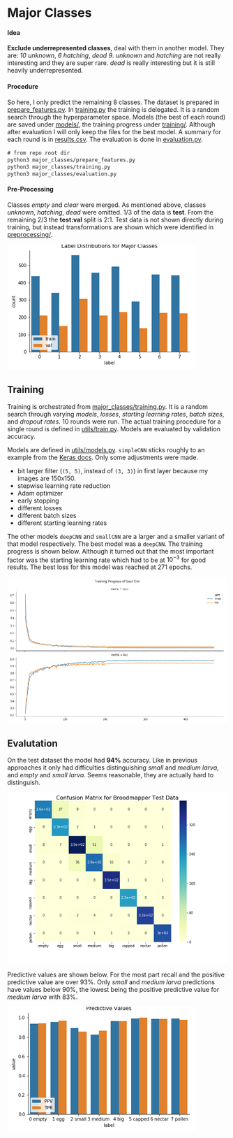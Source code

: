 # Major Classes

#### Idea

**Exclude underrepresented classes**, deal with them in another model.
They are: _10 unknown_, _6 hatching_, _dead 9_.
_unknown_ and _hatching_ are not really interesting and they are super rare.
_dead_ is really interesting but it is still heavily underrepresented.

#### Procedure

So here, I only predict the remaining 8 classes.
The dataset is prepared in [prepare_features.py](./prepare_features.py).
In [training.py](./training.py) the training is delegated.
It is a random search through the hyperparameter space.
Models (the best of each round) are saved under [models/](./models),
the training progress under [training/](./training/).
Although after evaluation I will only keep the files for the best model.
A summary for each round is in [results.csv](./results.csv).
The evaluation is done in [evaluation.py](./evaluation.py).

```
# from repo root dir
python3 major_classes/prepare_features.py
python3 major_classes/training.py
python3 major_classes/evaluation.py
```

#### Pre-Processing

Classes _empty_ and _clear_ were merged.
As mentioned above, classes _unknown_, _hatching_, _dead_ were omitted.
$1/3$ of the data is **test**.
From the remaining $2/3$ the **test:val** split is 2:1.
Test data is not shown directly during training, but instead
transformations are shown which were identified in
[preprocessing/](../preprocessing/).

![data partitioning](./plots/label_distributions.png)

## Training

Training is orchestrated from
[major_classes/training.py](./training.py).
It is a random search through varying _models_, _losses_, _starting learning rates_, _batch sizes_, and _dropout rates_.
10 rounds were run.
The actual training procedure for a single round is defined in
[utils/train.py](../utils/train.py).
Models are evaluated by validation accuracy.

Models are defined in [utils/models.py](../utils/models.py).
`simpleCNN` sticks roughly to an example from the
[Keras docs](https://keras.io/examples/cifar10_cnn/).
Only some adjustments were made.

- bit larger filter (`(5, 5)`, instead of `(3, 3)`) in first layer because my images are 150x150.
- stepwise learning rate reduction
- Adam optimizer
- early stopping
- different losses
- different batch sizes
- different starting learning rates

The other models `deepCNN` and `smallCNN` are a larger and a smaller variant of that model respectively.
The best model was a `deepCNN`.
The training progress is shown below.
Although it turned out that the most important factor was the starting learning rate
which had to be at $10^{-3}$ for good results.
The best loss for this model was reached at 271 epochs.

![training progress](./plots/progress_bestCnn.png)

## Evalutation

On the test dataset the model had **94%** accuracy.
Like in previous approaches it only had difficulties distinguishing _small_ and _medium larva_, and _empty_ and _small larva_.
Seems reasonable, they are actually hard to distinguish.

![confusion matrix](./plots/confusion_matrix.png)

Predictive values are shown below.
For the most part recall and the positive predictive value are over 93%.
Only _small_ and _medium larva_ predictions have values below 90%, the lowest being the positive predictive value for _medium larva_ with 83%.

![predictive values](./plots/predictive_values.png)
